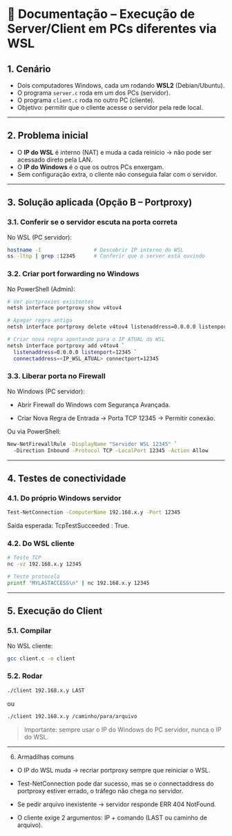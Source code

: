 # 📄 Documentação – Execução de Server/Client em PCs diferentes via WSL

## 1. Cenário
- Dois computadores Windows, cada um rodando **WSL2** (Debian/Ubuntu).  
- O programa `server.c` roda em um dos PCs (servidor).  
- O programa `client.c` roda no outro PC (cliente).  
- Objetivo: permitir que o cliente acesse o servidor pela rede local.

---

## 2. Problema inicial
- O **IP do WSL** é interno (NAT) e muda a cada reinício → não pode ser acessado direto pela LAN.  
- O **IP do Windows** é o que os outros PCs enxergam.  
- Sem configuração extra, o cliente não conseguia falar com o servidor.

---

## 3. Solução aplicada (Opção B – Portproxy)

### 3.1. Conferir se o servidor escuta na porta correta
No WSL (PC servidor):
```bash
hostname -I                 # Descobrir IP interno do WSL
ss -ltnp | grep :12345      # Conferir que o server está ouvindo
```

### 3.2. Criar port forwarding no Windows

No PowerShell (Admin):

```bash
# Ver portproxies existentes
netsh interface portproxy show v4tov4

# Apagar regra antiga
netsh interface portproxy delete v4tov4 listenaddress=0.0.0.0 listenport=12345

# Criar nova regra apontando para o IP ATUAL do WSL
netsh interface portproxy add v4tov4 `
  listenaddress=0.0.0.0 listenport=12345 `
  connectaddress=<IP_WSL_ATUAL> connectport=12345
```

### 3.3. Liberar porta no Firewall

No Windows (PC servidor):

- Abrir Firewall do Windows com Segurança Avançada.

- Criar Nova Regra de Entrada → Porta TCP 12345 → Permitir conexão.

Ou via PowerShell:

```bash
New-NetFirewallRule -DisplayName "Servidor WSL 12345" `
  -Direction Inbound -Protocol TCP -LocalPort 12345 -Action Allow
```

---

## 4. Testes de conectividade

### 4.1. Do próprio Windows servidor

```bash
Test-NetConnection -ComputerName 192.168.x.y -Port 12345
```

Saída esperada: TcpTestSucceeded : True.


### 4.2. Do WSL cliente

```bash
# Teste TCP
nc -vz 192.168.x.y 12345

# Teste protocolo
printf "MYLASTACCESS\n" | nc 192.168.x.y 12345
```

---

## 5. Execução do Client

### 5.1. Compilar

No WSL cliente:

```bash
gcc client.c -o client
```

### 5.2. Rodar

```bash
./client 192.168.x.y LAST
```

ou

```bash
./client 192.168.x.y /caminho/para/arquivo
```

> Importante: sempre usar o IP do Windows do PC servidor, nunca o IP do WSL.

---

6. Armadilhas comuns

- O IP do WSL muda → recriar portproxy sempre que reiniciar o WSL.

- Test-NetConnection pode dar sucesso, mas se o connectaddress do portproxy estiver errado, o tráfego não chega no servidor.

- Se pedir arquivo inexistente → servidor responde ERR 404 NotFound.

- O cliente exige 2 argumentos: IP + comando (LAST ou caminho de arquivo).